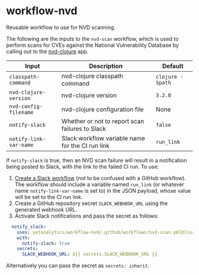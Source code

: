 # workflow-nvd
Reusable workflow to use for NVD scanning.

The following are the inputs to the `nvd-scan` workflow, which is used to perform scans for CVEs against the National Vulnerability Database by calling out to the [nvd-clojure](https://github.com/rm-hull/nvd-clojure) app.

| Input                  | Description                                           | Default
| ---                    | ---                                                   | ---
| `classpath-command`    | nvd-clojure classpath command                         | `clojure -Spath`
| `nvd-clojure-version`  | nvd-clojure version                                   | `3.2.0`
| `nvd-config-filename`  | nvd-clojure configuration file                        | None
| `notify-slack`         | Whether or not to report scan failures to Slack       | `false`
| `notify-link-var-name` | Slack workflow variable name for the CI run link | `run_link`

If `notify-slack` is true, then an NVD scan failure will result in a notification being posted to Slack, with the link to the failed CI run. To use:
1. [Create a Slack workflow](https://slack.com/help/articles/360053571454-Set-up-a-workflow-in-Slack) (not to be confused with a GitHub workflow). The workflow should include a variable named `run_link` (or whatever name `notify-link-var-name` is set to) in the JSON payload, whose value will be set to the CI run link.
2. Create a GitHub repository secret `SLACK_WEBHOOK_URL` using the generated webhook URL.
3. Activate Slack notifications and pass the secret as follows:

```yaml
  notify_slack:
    uses: yetanalytics/workflow-nvd/.github/workflows/nvd-scan.yml@[current-version]
    with:
      notify-slack: true
    secrets:
      SLACK_WEBHOOK_URL: ${{ secrets.SLACK_WEBHOOK_URL }}
```

Alternatively you can pass the secret as `secrets: inherit`.
